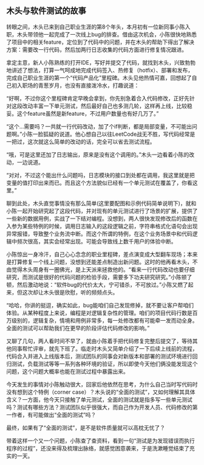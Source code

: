 ## 木头与软件测试的故事

转眼之间，木头已来到自己职业生涯的第8个年头，本月初有一位新同事小陈入职，木头带领他一起完成了一次线上bug的排查。借由这次机会，小陈很快地熟悉了项目中的相关feature，定位到了代码中的问题，并在木头的帮助下得出了解决方案：需要改一行代码，然后加两行日志收集的代码方面进行修复情况跟进。

拿定主意，新人小陈熟练的打开IDE，写好并提交了代码，就找到木头，兴致勃勃地讲述了想法，打算一气呵成地完成代码签入、热修复（hotfix）、部署和发布，完成自己职业生涯的第一个“代码产品化”里程碑。木头见他热情可嘉，回想起了自己初入职场的青葱岁月，也没有直接泼冷水，打趣说道：

“好啊，不过你这个里程碑肯定早晚会拿到，你先别急着合入代码修改，正好先针对这段改动丰富一下单元测试，然后最好自己也多测几轮，这样再上线，比较稳妥。这个feature虽然是新feature，不过用户数量也有好几万了。”

“这个...需要吗？一共就一行代码改动，加了个if判断，都是局部变量，不可能出问题啊。”小陈一脸狐疑的说道。他心想自己以往LeetCode战无不胜，写代码经常是一把过，这次就这么简单的改动的话，完全可以省去测试流程。

“哦，可是这里还加了日志输出，原来是没有这个调用的。”木头一边看着小陈的改动，一边说道。

“对对，不过这个能出什么问题吗，日志模块的接口到处都在调用，我这里就是把变量的值打印出来而已。而且这个方法貌似已经有一个单元测试在覆盖了，你看这里。”

聊到此处，木头直觉事情没有那么简单(这里要配图和示例代码简单说明下)，就和小陈一起开始研究起了这段代码，并对现有的单元测试进行了场景的扩展，提供了一些新的数据用例，实战了一下结对编程。没想到，两人很快发现修改后的函数在入参为某些特例的时候，调用日志输入的这段逻辑之前，字符串格式化语句会出现异常报错，导致整个业务流中断。而这个所谓的特例，在这个业务场景中和代码逻辑中频次很高，其实会经常出现。可能会导致线上数千用户的体验中断。

小陈惊出一身冷汗，自己心心念念的职业里程碑，差点演变成大型翻车现场；本来是打算修复一个线上问题，没想到还能差点制造出新问题。这时的他再看木头，不由觉得木头周身有一圈佛光，是上天派来拯救他的。“看来一行代码改动也要仔细研究，而测试是很好的代码问题的检验手段，需要多下功夫研究研究。”小陈顿了顿，然后激动地说：“软件bug的代价太大，宁可错杀，不可放过。”小陈又燃了起来，但这次却让木头很是欣慰，听的频频点头。

“哈哈，你讲的挺逗，确实如此，bug能咱们自己发现修掉，就不要让客户帮咱们体验。从某种程度上来说，编程是对逻辑复杂性的管理。咱们的项目代码行数是百万级别的，逻辑复杂，情境和用例非常多，每一处修改都有可能牵一发而动全身。全面的测试可以帮助我们在更早的阶段评估代码修改的影响。”

又聊了几句，两人看时间不早了，就由小陈着手把代码修复完整后提交了，等待其他同事帮忙评审，就先下班了。临走时木头又简单介绍了一下后续上线前的流程，代码合入并进入上线版本后，测试团队的同事会对新版本和部署的测试环境进行回归测试，负载测试等等一系列各种环境的验证，所以即使今天他们俩没能发现这个问题，这个问题大概率也能在测试过程中暴露出来。

今天发生的事情对小陈触动很大，回家后他依然在思考，为什么自己当时写代码时没有想到这个特例（corner case）？木头说的“全面的测试”，又如何理解其具体含义？一方面，他今天只接触了单元测试，全面的测试就是指多写一些单元测试吗？测试有哪些方法？测试团队似乎很强大，而自己作为开发人员、代码修改的第一作者，有可能做出“全面的测试”吗？

最终，如果有了“全面的测试”，是不是软件质量就可以高枕无忧了？

带着这样一个又一个问题，小陈查了查资料，看到一句“测试是为发现错误而执行程序的过程”，还没来得及梳理出脉络，就感觉困意袭来，于是洗漱睡觉结束了充实的一天。
